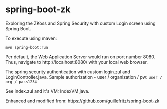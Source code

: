 spring-boot-zk
==============

Exploring the ZKoss and Spring Security with custom Login screen using Spring Boot.

To execute using maven:

```
mvn spring-boot:run
```

Per default, the Web Application Server would run on port number 8080. Thus, navigate to http://localhost:8080/ with your local web browser.

The spring security authentication with custom login.zul and LoginController.java. Sample authorization - user / organization / pw:   ```user / org / pass1234```

See index.zul and it's VM:  IndexVM.java.

Enhanced and modified from: https://github.com/guillefritz/spring-boot-zk
